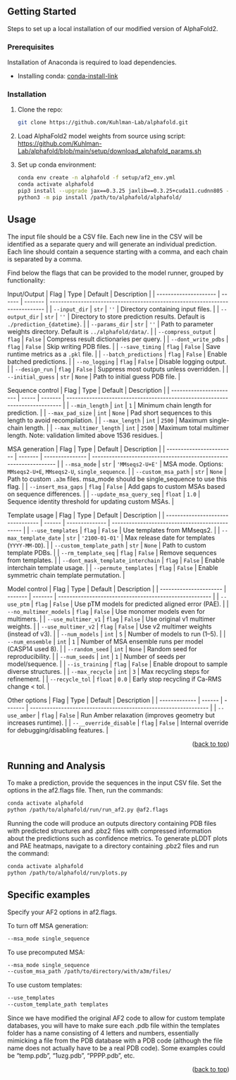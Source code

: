 <!-- Improved compatibility of back to top link: See: https://github.com/othneildrew/Best-README-Template/pull/73 -->
<a name="readme-top"></a>
<!--
*** Thanks for checking out the Best-README-Template. If you have a suggestion
*** that would make this better, please fork the repo and create a pull request
*** or simply open an issue with the tag "enhancement".
*** Don't forget to give the project a star!
*** Thanks again! Now go create something AMAZING! :D
-->



<!-- PROJECT SHIELDS -->
<!--
*** I'm using markdown "reference style" links for readability.
*** Reference links are enclosed in brackets [ ] instead of parentheses ( ).
*** See the bottom of this document for the declaration of the reference variables
*** for contributors-url, forks-url, etc. This is an optional, concise syntax you may use.
*** https://www.markdownguide.org/basic-syntax/#reference-style-links
-->

<!-- GETTING STARTED -->
## Getting Started

Steps to set up a local installation of our modified version of AlphaFold2.

### Prerequisites

Installation of Anaconda is required to load dependencies.
* Installing conda: [conda-install-link]

### Installation

1. Clone the repo:
   ```sh
   git clone https://github.com/Kuhlman-Lab/alphafold.git
   ```
2. Load AlphaFold2 model weights from source using script: https://github.com/Kuhlman-Lab/alphafold/blob/main/setup/download_alphafold_params.sh 

3. Set up conda environment:
   ```sh
   conda env create -n alphafold -f setup/af2_env.yml
   conda activate alphafold
   pip3 install --upgrade jax==0.3.25 jaxlib==0.3.25+cuda11.cudnn805 -f https://storage.googleapis.com/jax-releases/jax_cuda_releases.html
   python3 -m pip install /path/to/alphafold/alphafold/
   ```

<!-- USAGE EXAMPLES -->
## Usage

The input file should be a CSV file. Each new line in the CSV will be identified as a separate query and will generate an individual prediction. Each line should contain a sequence starting with a comma, and each chain is separated by a comma. 

Find below the flags that can be provided to the model runner, grouped by functionality:

Input/Output
| Flag                  | Type   | Default | Description                                                                  |
| --------------------- | ------ | ------- | ---------------------------------------------------------------------------- |
| `--input_dir`         | `str`  | `''`    | Directory containing input files.                                            |
| `--output_dir`        | `str`  | `''`    | Directory to store prediction results. Default is `./prediction_{datetime}`. |
| `--params_dir`        | `str`  | `''`    | Path to parameter weights directory. Default is `../alphafold/data/`.        |
| `--compress_output`   | `flag` | `False` | Compress result dictionaries per query.                                      |
| `--dont_write_pdbs`   | `flag` | `False` | Skip writing PDB files.                                                      |
| `--save_timing`       | `flag` | `False` | Save runtime metrics as a `.pkl` file.                                       |
| `--batch_predictions` | `flag` | `False` | Enable batched predictions.                                                  |
| `--no_logging`        | `flag` | `False` | Disable logging output.                                                      |
| `--design_run`        | `flag` | `False` | Suppress most outputs unless overridden.                                     |
| `--initial_guess`     | `str`  | `None`  | Path to initial guess PDB file.                                              |

Sequence control
| Flag                    | Type  | Default | Description                                                                  |
| ----------------------- | ----- | ------- | ---------------------------------------------------------------------------- |
| `--min_length`          | `int` | `1`     | Minimum chain length for prediction.                                         |
| `--max_pad_size`        | `int` | `None`  | Pad short sequences to this length to avoid recompilation.                   |
| `--max_length`          | `int` | `2500`  | Maximum single-chain length.                                                 |
| `--max_multimer_length` | `int` | `2500`  | Maximum total multimer length. Note: validation limited above 1536 residues. |

MSA generation
| Flag                     | Type    | Default         | Description                                                                       |
| ------------------------ | ------- | --------------- | -----------------------------------------------------------------                 |
| `--msa_mode`             | `str`   | `'MMseqs2-U+E'` | MSA mode. Options: `MMseqs2-U+E`, `MMseqs2-U`, `single_sequence`.                 |
| `--custom_msa_path`      | `str`   | `None`          | Path to custom `.a3m` files. msa_mode should be single_sequence to use this flag. |
| `--insert_msa_gaps`      | `flag`  | `False`         | Add gaps to custom MSAs based on sequence differences.                            |
| `--update_msa_query_seq` | `float` | `1.0`           | Sequence identity threshold for updating custom MSAs.                             |

Template usage
| Flag                              | Type   | Default        | Description                                    |
| --------------------------------- | ------ | -------------- | ---------------------------------------------- |
| `--use_templates`                 | `flag` | `False`        | Use templates from MMseqs2.                    |
| `--max_template_date`             | `str`  | `'2100-01-01'` | Max release date for templates (`YYYY-MM-DD`). |
| `--custom_template_path`          | `str`  | `None`         | Path to custom template PDBs.                  |
| `--rm_template_seq`               | `flag` | `False`        | Remove sequences from templates.               |
| `--dont_mask_template_interchain` | `flag` | `False`        | Enable interchain template usage.              |
| `--permute_templates`             | `flag` | `False`        | Enable symmetric chain template permutation.   |

Model control
| Flag                   | Type    | Default | Description                                            |
| ---------------------- | ------- | ------- | ------------------------------------------------------ |
| `--use_ptm`            | `flag`  | `False` | Use pTM models for predicted aligned error (PAE).      |
| `--no_multimer_models` | `flag`  | `False` | Use monomer models even for multimers.                 |
| `--use_multimer_v1`    | `flag`  | `False` | Use original v1 multimer weights.                      |
| `--use_multimer_v2`    | `flag`  | `False` | Use v2 multimer weights (instead of v3).               |
| `--num_models`         | `int`   | `5`     | Number of models to run (1–5).                         |
| `--num_ensemble`       | `int`   | `1`     | Number of MSA ensemble runs per model (CASP14 used 8). |
| `--random_seed`        | `int`   | `None`  | Random seed for reproducibility.                       |
| `--num_seeds`          | `int`   | `1`     | Number of seeds per model/sequence.                    |
| `--is_training`        | `flag`  | `False` | Enable dropout to sample diverse structures.           |
| `--max_recycle`        | `int`   | `3`     | Max recycling steps for refinement.                    |
| `--recycle_tol`        | `float` | `0.0`   | Early stop recycling if Ca-RMS change < tol.           |

Other options
| Flag          | Type   | Default | Description                                                     |
| ------------- | ------ | ------- | --------------------------------------------------------------- |
| `--use_amber` | `flag` | `False` | Run Amber relaxation (improves geometry but increases runtime). |
| `--__override_disable` | `flag` | `False` | Internal override for debugging/disabling features.    |


<p align="right">(<a href="#readme-top">back to top</a>)</p>

## Running and Analysis

To make a prediction, provide the sequences in the input CSV file. Set the options in the af2.flags file. Then, run the commands:
```sh
conda activate alphafold
python /path/to/alphafold/run/run_af2.py @af2.flags
   ```

Running the code will produce an outputs directory containing PDB files with predicted structures and .pbz2 files with compressed information about the predictions such as confidence metrics.
To generate pLDDT plots and PAE heatmaps, navigate to a directory containing .pbz2 files and run the command:
```sh
conda activate alphafold
python /path/to/alphafold/run/plots.py
   ```

## Specific examples

Specify your AF2 options in af2.flags.  

To turn off MSA generation:  
```sh
--msa_mode single_sequence  
   ```

To use precomputed MSA:  
```sh
--msa_mode single_sequence  
--custom_msa_path /path/to/directory/with/a3m/files/
   ```

To use custom templates:
```sh
--use_templates  
--custom_template_path templates
   ```

Since we have modified the original AF2 code to allow for custom template databases, you will have to make sure each .pdb file within the templates folder has a name consisting of 4 letters and numbers, essentially mimicking a file from the PDB database with a PDB code (although the file name does not actually have to be a real PDB code). Some examples could be “temp.pdb”, “1uzg.pdb”, “PPPP.pdb”, etc.

<p align="right">(<a href="#readme-top">back to top</a>)</p>


<!-- MARKDOWN LINKS & IMAGES -->
<!-- https://www.markdownguide.org/basic-syntax/#reference-style-links -->
[conda-install-link]: https://docs.conda.io/projects/conda/en/latest/user-guide/install/index.html  
